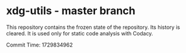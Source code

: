 # xdg-utils - master branch

This repository contains the frozen state of the repository.
Its history is cleared. It is used only for static code
analysis with Codacy.

Commit Time: 1729834962